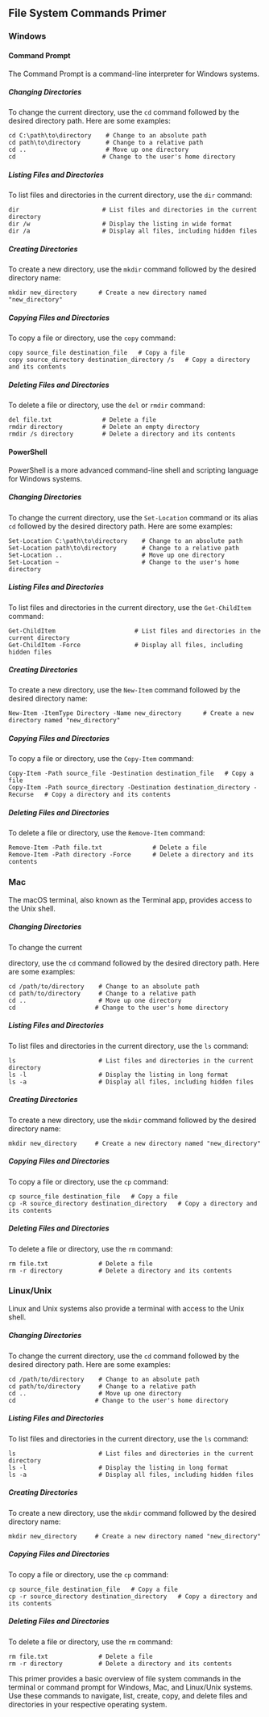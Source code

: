 ## File System Commands Primer

### Windows

#### Command Prompt

The Command Prompt is a command-line interpreter for Windows systems.

##### Changing Directories

To change the current directory, use the `cd` command followed by the desired directory path. Here are some examples:

```shell
cd C:\path\to\directory    # Change to an absolute path
cd path\to\directory       # Change to a relative path
cd ..                      # Move up one directory
cd                        # Change to the user's home directory
```

##### Listing Files and Directories

To list files and directories in the current directory, use the `dir` command:

```shell
dir                       # List files and directories in the current directory
dir /w                    # Display the listing in wide format
dir /a                    # Display all files, including hidden files
```

##### Creating Directories

To create a new directory, use the `mkdir` command followed by the desired directory name:

```shell
mkdir new_directory      # Create a new directory named "new_directory"
```

##### Copying Files and Directories

To copy a file or directory, use the `copy` command:

```shell
copy source_file destination_file   # Copy a file
copy source_directory destination_directory /s   # Copy a directory and its contents
```

##### Deleting Files and Directories

To delete a file or directory, use the `del` or `rmdir` command:

```shell
del file.txt              # Delete a file
rmdir directory           # Delete an empty directory
rmdir /s directory        # Delete a directory and its contents
```

#### PowerShell

PowerShell is a more advanced command-line shell and scripting language for Windows systems.

##### Changing Directories

To change the current directory, use the `Set-Location` command or its alias `cd` followed by the desired directory path. Here are some examples:

```shell
Set-Location C:\path\to\directory    # Change to an absolute path
Set-Location path\to\directory       # Change to a relative path
Set-Location ..                      # Move up one directory
Set-Location ~                       # Change to the user's home directory
```

##### Listing Files and Directories

To list files and directories in the current directory, use the `Get-ChildItem` command:

```shell
Get-ChildItem                      # List files and directories in the current directory
Get-ChildItem -Force               # Display all files, including hidden files
```

##### Creating Directories

To create a new directory, use the `New-Item` command followed by the desired directory name:

```shell
New-Item -ItemType Directory -Name new_directory      # Create a new directory named "new_directory"
```

##### Copying Files and Directories

To copy a file or directory, use the `Copy-Item` command:

```shell
Copy-Item -Path source_file -Destination destination_file   # Copy a file
Copy-Item -Path source_directory -Destination destination_directory -Recurse   # Copy a directory and its contents
```

##### Deleting Files and Directories

To delete a file or directory, use the `Remove-Item` command:

```shell
Remove-Item -Path file.txt              # Delete a file
Remove-Item -Path directory -Force      # Delete a directory and its contents
```

### Mac

The macOS terminal, also known as the Terminal app, provides access to the Unix shell.

##### Changing Directories

To change the current

 directory, use the `cd` command followed by the desired directory path. Here are some examples:

```shell
cd /path/to/directory    # Change to an absolute path
cd path/to/directory     # Change to a relative path
cd ..                    # Move up one directory
cd                      # Change to the user's home directory
```

##### Listing Files and Directories

To list files and directories in the current directory, use the `ls` command:

```shell
ls                       # List files and directories in the current directory
ls -l                    # Display the listing in long format
ls -a                    # Display all files, including hidden files
```

##### Creating Directories

To create a new directory, use the `mkdir` command followed by the desired directory name:

```shell
mkdir new_directory     # Create a new directory named "new_directory"
```

##### Copying Files and Directories

To copy a file or directory, use the `cp` command:

```shell
cp source_file destination_file   # Copy a file
cp -R source_directory destination_directory   # Copy a directory and its contents
```

##### Deleting Files and Directories

To delete a file or directory, use the `rm` command:

```shell
rm file.txt              # Delete a file
rm -r directory          # Delete a directory and its contents
```

### Linux/Unix

Linux and Unix systems also provide a terminal with access to the Unix shell.

##### Changing Directories

To change the current directory, use the `cd` command followed by the desired directory path. Here are some examples:

```shell
cd /path/to/directory    # Change to an absolute path
cd path/to/directory     # Change to a relative path
cd ..                    # Move up one directory
cd                      # Change to the user's home directory
```

##### Listing Files and Directories

To list files and directories in the current directory, use the `ls` command:

```shell
ls                       # List files and directories in the current directory
ls -l                    # Display the listing in long format
ls -a                    # Display all files, including hidden files
```

##### Creating Directories

To create a new directory, use the `mkdir` command followed by the desired directory name:

```shell
mkdir new_directory     # Create a new directory named "new_directory"
```

##### Copying Files and Directories

To copy a file or directory, use the `cp` command:

```shell
cp source_file destination_file   # Copy a file
cp -r source_directory destination_directory   # Copy a directory and its contents
```

##### Deleting Files and Directories

To delete a file or directory, use the `rm` command:

```shell
rm file.txt              # Delete a file
rm -r directory          # Delete a directory and its contents
```

This primer provides a basic overview of file system commands in the terminal or command prompt for Windows, Mac, and Linux/Unix systems. Use these commands to navigate, list, create, copy, and delete files and directories in your respective operating system.
